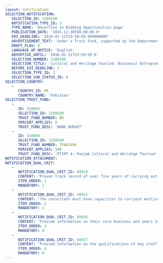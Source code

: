 ```yaml
---
layout: notification
SELECTION_NOTIFICATION: 
   SELECTION_ID: 1209590
   NOTIFICATION_TYPE_ID: 3
   TYPE_NAME: 'Advertise in Bidding Opportunities page'
   PUBLICATION_DATE: '2015-12-30T00:00:00.0'
   EOI_DEADLINE: '2016-01-11T23:59:59.900000000'
   ADVERTISEMENT_TEXT: 'Under a Trust Fund, supported by the Department of Foreign Affairs and Trade (DFAT) of the Government of Australia, the Pakistan Trade and Investment Policy Program (PTIPP)is under way to support Pakistans efforts to increase regional trade and investment, with a special focus on links to countries within the region. Cultural and Heritage Tourism is one of the strategic initiatives to promote regional economic and social integration as well as foster economic development of the communities inhabiting areas around cultural and heritage sites. Under the PTIPP, the World Bank is providing a Non Lending Technical Assistance (NLTA) to government of Punjab for promoting Cultural and Heritage Tourism. However scope of this limit assignment does not limit itself to Punjab province only. The World Bank now seeks services of a consultant to undertake an initial assessment to assess current situation as well as potential of business/ enterprise development through tourism promotion, especially cultural and heritage promotion.'
   DRAFT_FLAG: 0
   LANGUAGE_OF_NOTICE: 'English'
   ADVERTISE_UNTIL: '2016-01-11T23:59:59.0'
   SELECTION_NUMBER: 1209590
   SELECTION_TITLE: 'Cultural and Heritage Tourism: Business/ Entrepreneurship Development through Tourism Promotion'
   BEFORE_EOI_DEADLINE: 2
   SELECTION_TYPE_ID: 2
   SELECTION_SUB_STATUS_ID: 8
SELECTION_COUNTRY: 
   - 
      COUNTRY_ID: PK
      COUNTRY_NAME: 'Pakistan'
SELECTION_TRUST_FUND: 
   - 
      ID: 410093
      SELECTION_ID: 1209590
      TRUST_FUND_NUMBER: BB
      PERCENT_APPLIES: 0
      TRUST_FUND_DESC: 'BANK BUDGET'
   - 
      ID: 410094
      SELECTION_ID: 1209590
      TRUST_FUND_NUMBER: TF0A1496
      PERCENT_APPLIES: 100
      TRUST_FUND_DESC: 'PTIPP 4: Punjab Cultural and Heriatge Tourism'
NOTIFICATION_ATTACHMENT: 
NOTIFICATION_QUAL_CRIT: 
   - 
      NOTIFICATION_QUAL_CRIT_ID: 49914
      CONTENT: 'Proven track record of over five years of carrying out assignments related to entrepreneurship/ business development. Analytical work done in employment generation/ skills development will be an added advantage'
      ITEM_ORDER: 1
      MANDATORY: 1
   - 
      NOTIFICATION_QUAL_CRIT_ID: 49915
      CONTENT: 'The consultant must have capacities to carryout multisectoral surveys in diversified geographical area'
      ITEM_ORDER: 2
      MANDATORY: 1
   - 
      NOTIFICATION_QUAL_CRIT_ID: 49916
      CONTENT: 'Provide information on their core business and years in business.'
      ITEM_ORDER: 3
      MANDATORY: 0
   - 
      NOTIFICATION_QUAL_CRIT_ID: 49917
      CONTENT: 'Provide information on the qualifications of key staff.'
      ITEM_ORDER: 4
      MANDATORY: 0
---
```

